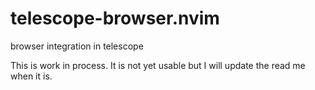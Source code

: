 # telescope-browser.nvim
browser integration in telescope

This is work in process. It is not yet usable but I will update the read me when it is.

